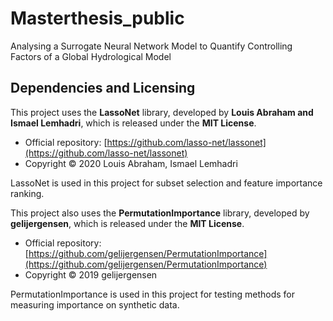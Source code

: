 # Masterthesis_public
 Analysing a Surrogate Neural Network Model to Quantify Controlling Factors of a Global Hydrological Model

## Dependencies and Licensing  

This project uses the **LassoNet** library, developed by **Louis Abraham and Ismael Lemhadri**, which is released under the **MIT License**.  

- Official repository: [https://github.com/lasso-net/lassonet](https://github.com/lasso-net/lassonet)  
- Copyright © 2020 Louis Abraham, Ismael Lemhadri  

LassoNet is used in this project for subset selection and feature importance ranking.  

This project also uses the **PermutationImportance** library, developed by **gelijergensen**, which is released under the **MIT License**.  

- Official repository: [https://github.com/gelijergensen/PermutationImportance](https://github.com/gelijergensen/PermutationImportance)  
- Copyright © 2019 gelijergensen  

PermutationImportance is used in this project for testing methods for measuring importance on synthetic data.

